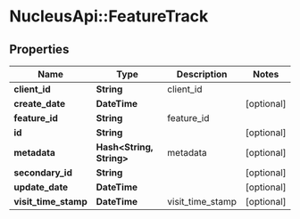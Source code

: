 # NucleusApi::FeatureTrack

## Properties
Name | Type | Description | Notes
------------ | ------------- | ------------- | -------------
**client_id** | **String** | client_id | 
**create_date** | **DateTime** |  | [optional] 
**feature_id** | **String** | feature_id | 
**id** | **String** |  | [optional] 
**metadata** | **Hash&lt;String, String&gt;** | metadata | [optional] 
**secondary_id** | **String** |  | [optional] 
**update_date** | **DateTime** |  | [optional] 
**visit_time_stamp** | **DateTime** | visit_time_stamp | [optional] 


